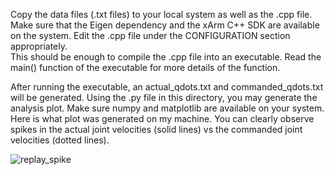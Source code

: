 Copy the data files (.txt files) to your local system as well as the .cpp file.  
Make sure that the Eigen dependency and the xArm C++ SDK are available on the system. Edit the .cpp file under the CONFIGURATION section appropriately.  
This should be enough to compile the .cpp file into an executable. Read the main() function of the executable for more details of the function.  

After running the executable, an actual_qdots.txt and commanded_qdots.txt will be generated. Using the .py file in this directory, you may generate the analysis plot.
Make sure numpy and matplotlib are available on your system. Here is what plot was generated on my machine. You can clearly observe spikes in the actual joint velocities (solid lines) vs the commanded joint velocities (dotted lines).

![replay_spike](https://github.com/axbycc-mark/xarm-velocity-bug-repro/assets/155058764/0193e9f2-476f-44aa-99ce-d4c5a01478e4)
